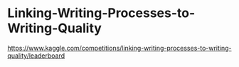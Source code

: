 # Linking-Writing-Processes-to-Writing-Quality
https://www.kaggle.com/competitions/linking-writing-processes-to-writing-quality/leaderboard
